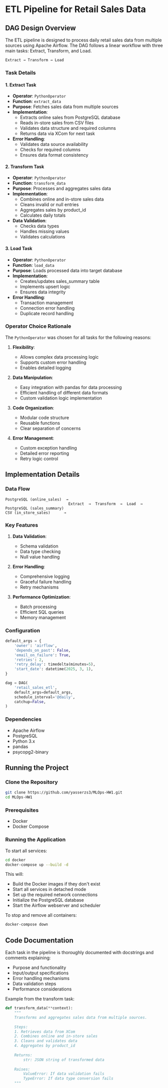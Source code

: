 # ETL Pipeline for Retail Sales Data

## DAG Design Overview

The ETL pipeline is designed to process daily retail sales data from multiple sources using Apache Airflow. The DAG follows a linear workflow with three main tasks: Extract, Transform, and Load.

```
Extract → Transform → Load
```

### Task Details

#### 1. Extract Task
- **Operator**: `PythonOperator`
- **Function**: `extract_data`
- **Purpose**: Fetches sales data from multiple sources
- **Implementation**:
  - Extracts online sales from PostgreSQL database
  - Reads in-store sales from CSV files
  - Validates data structure and required columns
  - Returns data via XCom for next task
- **Error Handling**:
  - Validates data source availability
  - Checks for required columns
  - Ensures data format consistency

#### 2. Transform Task
- **Operator**: `PythonOperator`
- **Function**: `transform_data`
- **Purpose**: Processes and aggregates sales data
- **Implementation**:
  - Combines online and in-store sales data
  - Cleans invalid or null entries
  - Aggregates sales by product_id
  - Calculates daily totals
- **Data Validation**:
  - Checks data types
  - Handles missing values
  - Validates calculations

#### 3. Load Task
- **Operator**: `PythonOperator`
- **Function**: `load_data`
- **Purpose**: Loads processed data into target database
- **Implementation**:
  - Creates/updates sales_summary table
  - Implements upsert logic
  - Ensures data integrity
- **Error Handling**:
  - Transaction management
  - Connection error handling
  - Duplicate record handling

### Operator Choice Rationale

The `PythonOperator` was chosen for all tasks for the following reasons:

1. **Flexibility**:
   - Allows complex data processing logic
   - Supports custom error handling
   - Enables detailed logging

2. **Data Manipulation**:
   - Easy integration with pandas for data processing
   - Efficient handling of different data formats
   - Custom validation logic implementation

3. **Code Organization**:
   - Modular code structure
   - Reusable functions
   - Clear separation of concerns

4. **Error Management**:
   - Custom exception handling
   - Detailed error reporting
   - Retry logic control

## Implementation Details

### Data Flow
```
PostgreSQL (online_sales)  →
                            Extract  →  Transform  →  Load  →  PostgreSQL (sales_summary)
CSV (in_store_sales)      →
```

### Key Features

1. **Data Validation**:
   - Schema validation
   - Data type checking
   - Null value handling

2. **Error Handling**:
   - Comprehensive logging
   - Graceful failure handling
   - Retry mechanisms

3. **Performance Optimization**:
   - Batch processing
   - Efficient SQL queries
   - Memory management

### Configuration

```python
default_args = {
    'owner': 'airflow',
    'depends_on_past': False,
    'email_on_failure': True,
    'retries': 2,
    'retry_delay': timedelta(minutes=5),
    'start_date': datetime(2025, 3, 1),
}

dag = DAG(
    'retail_sales_etl',
    default_args=default_args,
    schedule_interval='@daily',
    catchup=False,
)
```

### Dependencies
- Apache Airflow
- PostgreSQL
- Python 3.x
- pandas
- psycopg2-binary

## Running the Project

### Clone the Repository
```bash
git clone https://github.com/yasserzs3/MLOps-HW1.git
cd MLOps-HW1
```

### Prerequisites
- Docker
- Docker Compose

### Running the Application

To start all services:
```bash
cd docker
docker-compose up --build -d
```

This will:
- Build the Docker images if they don't exist
- Start all services in detached mode
- Set up the required network connections
- Initialize the PostgreSQL database
- Start the Airflow webserver and scheduler

To stop and remove all containers:
```bash
docker-compose down
```

## Code Documentation

Each task in the pipeline is thoroughly documented with docstrings and comments explaining:
- Purpose and functionality
- Input/output specifications
- Error handling mechanisms
- Data validation steps
- Performance considerations

Example from the transform task:
```python
def transform_data(**context):
    """
    Transforms and aggregates sales data from multiple sources.
    
    Steps:
    1. Retrieves data from XCom
    2. Combines online and in-store sales
    3. Cleans and validates data
    4. Aggregates by product_id
    
    Returns:
        str: JSON string of transformed data
    
    Raises:
        ValueError: If data validation fails
        TypeError: If data type conversion fails
    """
``` 